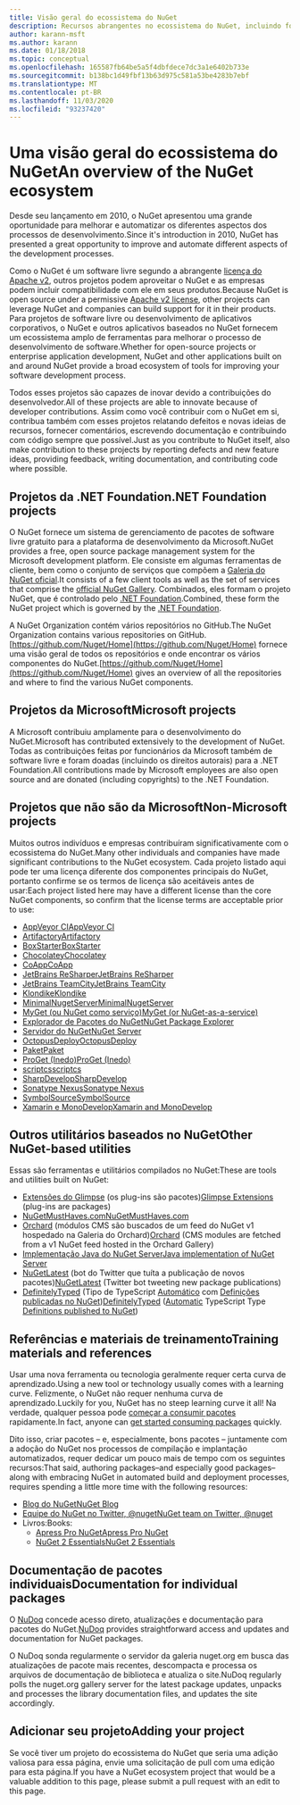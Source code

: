 ```yaml
---
title: Visão geral do ecossistema do NuGet
description: Recursos abrangentes no ecossistema do NuGet, incluindo fontes NuGet, projetos que não são do Microsoft NuGet, utilitários e materiais de treinamento.
author: karann-msft
ms.author: karann
ms.date: 01/18/2018
ms.topic: conceptual
ms.openlocfilehash: 165587fb64be5a5f4dbfdece7dc3a1e6402b733e
ms.sourcegitcommit: b138bc1d49fbf13b63d975c581a53be4283b7ebf
ms.translationtype: MT
ms.contentlocale: pt-BR
ms.lasthandoff: 11/03/2020
ms.locfileid: "93237420"
---
```

# <a name="an-overview-of-the-nuget-ecosystem"></a><span data-ttu-id="ceb17-103">Uma visão geral do ecossistema do NuGet</span><span class="sxs-lookup"><span data-stu-id="ceb17-103">An overview of the NuGet ecosystem</span></span>

<span data-ttu-id="ceb17-104">Desde seu lançamento em 2010, o NuGet apresentou uma grande oportunidade para melhorar e automatizar os diferentes aspectos dos processos de desenvolvimento.</span><span class="sxs-lookup"><span data-stu-id="ceb17-104">Since it's introduction in 2010, NuGet has presented a great opportunity to improve and automate different aspects of the development processes.</span></span>

<span data-ttu-id="ceb17-105">Como o NuGet é um software livre segundo a abrangente [licença do Apache v2](http://choosealicense.com/licenses/apache/), outros projetos podem aproveitar o NuGet e as empresas podem incluir compatibilidade com ele em seus produtos.</span><span class="sxs-lookup"><span data-stu-id="ceb17-105">Because NuGet is open source under a permissive [Apache v2 license](http://choosealicense.com/licenses/apache/), other projects can leverage NuGet and companies can build support for it in their products.</span></span> <span data-ttu-id="ceb17-106">Para projetos de software livre ou desenvolvimento de aplicativos corporativos, o NuGet e outros aplicativos baseados no NuGet fornecem um ecossistema amplo de ferramentas para melhorar o processo de desenvolvimento de software.</span><span class="sxs-lookup"><span data-stu-id="ceb17-106">Whether for open-source projects or enterprise application development, NuGet and other applications built on and around NuGet provide a broad ecosystem of tools for improving your software development process.</span></span>

<span data-ttu-id="ceb17-107">Todos esses projetos são capazes de inovar devido a contribuições do desenvolvedor.</span><span class="sxs-lookup"><span data-stu-id="ceb17-107">All of these projects are able to innovate because of developer contributions.</span></span> <span data-ttu-id="ceb17-108">Assim como você contribuir com o NuGet em si, contribua também com esses projetos relatando defeitos e novas ideias de recursos, fornecer comentários, escrevendo documentação e contribuindo com código sempre que possível.</span><span class="sxs-lookup"><span data-stu-id="ceb17-108">Just as you contribute to NuGet itself, also make contribution to these projects by reporting defects and new feature ideas, providing feedback, writing documentation, and contributing code where possible.</span></span>

## <a name="net-foundation-projects"></a><span data-ttu-id="ceb17-109">Projetos da .NET Foundation</span><span class="sxs-lookup"><span data-stu-id="ceb17-109">.NET Foundation projects</span></span>

<span data-ttu-id="ceb17-110">O NuGet fornece um sistema de gerenciamento de pacotes de software livre gratuito para a plataforma de desenvolvimento da Microsoft.</span><span class="sxs-lookup"><span data-stu-id="ceb17-110">NuGet provides a free, open source package management system for the Microsoft development platform.</span></span> <span data-ttu-id="ceb17-111">Ele consiste em algumas ferramentas de cliente, bem como o conjunto de serviços que compõem a [Galeria do NuGet oficial](http://www.nuget.org).</span><span class="sxs-lookup"><span data-stu-id="ceb17-111">It consists of a few client tools as well as the set of services that comprise the [official NuGet Gallery](http://www.nuget.org).</span></span> <span data-ttu-id="ceb17-112">Combinados, eles formam o projeto NuGet, que é controlado pelo [.NET Foundation](http://www.dotnetfoundation.org/).</span><span class="sxs-lookup"><span data-stu-id="ceb17-112">Combined, these form the NuGet project which is governed by the [.NET Foundation](http://www.dotnetfoundation.org/).</span></span>

<span data-ttu-id="ceb17-113">A NuGet Organization contém vários repositórios no GitHub.</span><span class="sxs-lookup"><span data-stu-id="ceb17-113">The NuGet Organization contains various repositories on GitHub.</span></span> <span data-ttu-id="ceb17-114">[https://github.com/Nuget/Home](https://github.com/Nuget/Home) fornece uma visão geral de todos os repositórios e onde encontrar os vários componentes do NuGet.</span><span class="sxs-lookup"><span data-stu-id="ceb17-114">[https://github.com/Nuget/Home](https://github.com/Nuget/Home) gives an overview of all the repositories and where to find the various NuGet components.</span></span>

## <a name="microsoft-projects"></a><span data-ttu-id="ceb17-115">Projetos da Microsoft</span><span class="sxs-lookup"><span data-stu-id="ceb17-115">Microsoft projects</span></span>

<span data-ttu-id="ceb17-116">A Microsoft contribuiu amplamente para o desenvolvimento do NuGet.</span><span class="sxs-lookup"><span data-stu-id="ceb17-116">Microsoft has contributed extensively to the development of NuGet.</span></span> <span data-ttu-id="ceb17-117">Todas as contribuições feitas por funcionários da Microsoft também de software livre e foram doadas (incluindo os direitos autorais) para a .NET Foundation.</span><span class="sxs-lookup"><span data-stu-id="ceb17-117">All contributions made by Microsoft employees are also open source and are donated (including copyrights) to the .NET Foundation.</span></span>

## <a name="non-microsoft-projects"></a><span data-ttu-id="ceb17-118">Projetos que não são da Microsoft</span><span class="sxs-lookup"><span data-stu-id="ceb17-118">Non-Microsoft projects</span></span>

<span data-ttu-id="ceb17-119">Muitos outros indivíduos e empresas contribuíram significativamente com o ecossistema do NuGet.</span><span class="sxs-lookup"><span data-stu-id="ceb17-119">Many other individuals and companies have made significant contributions to the NuGet ecosystem.</span></span> <span data-ttu-id="ceb17-120">Cada projeto listado aqui pode ter uma licença diferente dos componentes principais do NuGet, portanto confirme se os termos de licença são aceitáveis antes de usar:</span><span class="sxs-lookup"><span data-stu-id="ceb17-120">Each project listed here may have a different license than the core NuGet components, so confirm that the license terms are acceptable prior to use:</span></span>

- [<span data-ttu-id="ceb17-121">AppVeyor CI</span><span class="sxs-lookup"><span data-stu-id="ceb17-121">AppVeyor CI</span></span>](https://www.appveyor.com/)
- [<span data-ttu-id="ceb17-122">Artifactory</span><span class="sxs-lookup"><span data-stu-id="ceb17-122">Artifactory</span></span>](https://www.jfrog.com/artifactory/)
- [<span data-ttu-id="ceb17-123">BoxStarter</span><span class="sxs-lookup"><span data-stu-id="ceb17-123">BoxStarter</span></span>](http://boxstarter.org/)
- [<span data-ttu-id="ceb17-124">Chocolatey</span><span class="sxs-lookup"><span data-stu-id="ceb17-124">Chocolatey</span></span>](https://chocolatey.org/)
- [<span data-ttu-id="ceb17-125">CoApp</span><span class="sxs-lookup"><span data-stu-id="ceb17-125">CoApp</span></span>](http://coapp.org/)
- [<span data-ttu-id="ceb17-126">JetBrains ReSharper</span><span class="sxs-lookup"><span data-stu-id="ceb17-126">JetBrains ReSharper</span></span>](https://resharper-plugins.jetbrains.com/)
- [<span data-ttu-id="ceb17-127">JetBrains TeamCity</span><span class="sxs-lookup"><span data-stu-id="ceb17-127">JetBrains TeamCity</span></span>](https://www.jetbrains.com/teamcity/)
- [<span data-ttu-id="ceb17-128">Klondike</span><span class="sxs-lookup"><span data-stu-id="ceb17-128">Klondike</span></span>](https://github.com/themotleyfool/Klondike)
- [<span data-ttu-id="ceb17-129">MinimalNugetServer</span><span class="sxs-lookup"><span data-stu-id="ceb17-129">MinimalNugetServer</span></span>](https://github.com/TanukiSharp/MinimalNugetServer)
- [<span data-ttu-id="ceb17-130">MyGet (ou NuGet como serviço)</span><span class="sxs-lookup"><span data-stu-id="ceb17-130">MyGet (or NuGet-as-a-service)</span></span>](http://www.myget.org/)
- [<span data-ttu-id="ceb17-131">Explorador de Pacotes do NuGet</span><span class="sxs-lookup"><span data-stu-id="ceb17-131">NuGet Package Explorer</span></span>](https://github.com/NuGetPackageExplorer/NuGetPackageExplorer)
- [<span data-ttu-id="ceb17-132">Servidor do NuGet</span><span class="sxs-lookup"><span data-stu-id="ceb17-132">NuGet Server</span></span>](http://nugetserver.net/)
- [<span data-ttu-id="ceb17-133">OctopusDeploy</span><span class="sxs-lookup"><span data-stu-id="ceb17-133">OctopusDeploy</span></span>](https://octopus.com/)
- [<span data-ttu-id="ceb17-134">Paket</span><span class="sxs-lookup"><span data-stu-id="ceb17-134">Paket</span></span>](https://fsprojects.github.io/Paket/)
- [<span data-ttu-id="ceb17-135">ProGet (Inedo)</span><span class="sxs-lookup"><span data-stu-id="ceb17-135">ProGet (Inedo)</span></span>](http://inedo.com/proget)
- [<span data-ttu-id="ceb17-136">scriptcs</span><span class="sxs-lookup"><span data-stu-id="ceb17-136">scriptcs</span></span>](http://scriptcs.net/)
- [<span data-ttu-id="ceb17-137">SharpDevelop</span><span class="sxs-lookup"><span data-stu-id="ceb17-137">SharpDevelop</span></span>](http://community.sharpdevelop.net/blogs/mattward/archive/2011/01/23/NuGetSupportInSharpDevelop.aspx)
- [<span data-ttu-id="ceb17-138">Sonatype Nexus</span><span class="sxs-lookup"><span data-stu-id="ceb17-138">Sonatype Nexus</span></span>](http://www.sonatype.com/nexus-repository-sonatype)
- [<span data-ttu-id="ceb17-139">SymbolSource</span><span class="sxs-lookup"><span data-stu-id="ceb17-139">SymbolSource</span></span>](http://www.symbolsource.org/Public)
- [<span data-ttu-id="ceb17-140">Xamarin e MonoDevelop</span><span class="sxs-lookup"><span data-stu-id="ceb17-140">Xamarin and MonoDevelop</span></span>](https://github.com/mrward/monodevelop-nuget-addin)

## <a name="other-nuget-based-utilities"></a><span data-ttu-id="ceb17-141">Outros utilitários baseados no NuGet</span><span class="sxs-lookup"><span data-stu-id="ceb17-141">Other NuGet-based utilities</span></span>

<span data-ttu-id="ceb17-142">Essas são ferramentas e utilitários compilados no NuGet:</span><span class="sxs-lookup"><span data-stu-id="ceb17-142">These are tools and utilities built on NuGet:</span></span>

- <span data-ttu-id="ceb17-143">[Extensões do Glimpse](http://getglimpse.com/Packages) (os plug-ins são pacotes)</span><span class="sxs-lookup"><span data-stu-id="ceb17-143">[Glimpse Extensions](http://getglimpse.com/Packages) (plug-ins are packages)</span></span>
- [<span data-ttu-id="ceb17-144">NuGetMustHaves.com</span><span class="sxs-lookup"><span data-stu-id="ceb17-144">NuGetMustHaves.com</span></span>](http://nugetmusthaves.com/)
- <span data-ttu-id="ceb17-145">[Orchard](http://www.orchardproject.net/) (módulos CMS são buscados de um feed do NuGet v1 hospedado na Galeria do Orchard)</span><span class="sxs-lookup"><span data-stu-id="ceb17-145">[Orchard](http://www.orchardproject.net/) (CMS modules are fetched from a v1 NuGet feed hosted in the Orchard Gallery)</span></span>
- [<span data-ttu-id="ceb17-146">Implementação Java do NuGet Server</span><span class="sxs-lookup"><span data-stu-id="ceb17-146">Java implementation of NuGet Server</span></span>](http://jonnyzzz.com/blog/2012/03/07/nuget-server-in-pure-java/)
- <span data-ttu-id="ceb17-147">[NuGetLatest](https://twitter.com/NuGetLatest) (bot do Twitter que tuíta a publicação de novos pacotes)</span><span class="sxs-lookup"><span data-stu-id="ceb17-147">[NuGetLatest](https://twitter.com/NuGetLatest) (Twitter bot tweeting new package publications)</span></span>
- <span data-ttu-id="ceb17-148">[DefinitelyTyped](http://definitelytyped.org/) (Tipo de TypeScript [Automático](https://github.com/DefinitelyTyped/NugetAutomation/) com [Definições publicadas no NuGet](http://www.nuget.org/packages?q=DefinitelyTyped))</span><span class="sxs-lookup"><span data-stu-id="ceb17-148">[DefinitelyTyped](http://definitelytyped.org/) ([Automatic](https://github.com/DefinitelyTyped/NugetAutomation/) TypeScript Type [Definitions published to NuGet](http://www.nuget.org/packages?q=DefinitelyTyped))</span></span>

## <a name="training-materials-and-references"></a><span data-ttu-id="ceb17-149">Referências e materiais de treinamento</span><span class="sxs-lookup"><span data-stu-id="ceb17-149">Training materials and references</span></span>

<span data-ttu-id="ceb17-150">Usar uma nova ferramenta ou tecnologia geralmente requer certa curva de aprendizado.</span><span class="sxs-lookup"><span data-stu-id="ceb17-150">Using a new tool or technology usually comes with a learning curve.</span></span> <span data-ttu-id="ceb17-151">Felizmente, o NuGet não requer nenhuma curva de aprendizado.</span><span class="sxs-lookup"><span data-stu-id="ceb17-151">Luckily for you, NuGet has no steep learning curve it all!</span></span> <span data-ttu-id="ceb17-152">Na verdade, qualquer pessoa pode [começar a consumir pacotes](../quickstart/install-and-use-a-package-in-visual-studio.md) rapidamente.</span><span class="sxs-lookup"><span data-stu-id="ceb17-152">In fact, anyone can [get started consuming packages](../quickstart/install-and-use-a-package-in-visual-studio.md) quickly.</span></span>

<span data-ttu-id="ceb17-153">Dito isso, criar pacotes – e, especialmente, bons pacotes – juntamente com a adoção do NuGet nos processos de compilação e implantação automatizados, requer dedicar um pouco mais de tempo com os seguintes recursos:</span><span class="sxs-lookup"><span data-stu-id="ceb17-153">That said, authoring packages–and especially good packages–along with  embracing NuGet in automated build and deployment processes, requires spending a little more time with the following resources:</span></span>

- [<span data-ttu-id="ceb17-154">Blog do NuGet</span><span class="sxs-lookup"><span data-stu-id="ceb17-154">NuGet Blog</span></span>](http://blog.nuget.org/)
- [<span data-ttu-id="ceb17-155">Equipe do NuGet no Twitter, @nuget</span><span class="sxs-lookup"><span data-stu-id="ceb17-155">NuGet team on Twitter, @nuget</span></span>](http://twitter.com/nuget)
- <span data-ttu-id="ceb17-156">Livros:</span><span class="sxs-lookup"><span data-stu-id="ceb17-156">Books:</span></span>
  - [<span data-ttu-id="ceb17-157">Apress Pro NuGet</span><span class="sxs-lookup"><span data-stu-id="ceb17-157">Apress Pro NuGet</span></span>](http://bit.ly/ProNuGet)
  - [<span data-ttu-id="ceb17-158">NuGet 2 Essentials</span><span class="sxs-lookup"><span data-stu-id="ceb17-158">NuGet 2 Essentials</span></span>](http://www.amazon.com/NuGet-2-Essentials-Damir-Arh-ebook/dp/B00GTQD5M4)

## <a name="documentation-for-individual-packages"></a><span data-ttu-id="ceb17-159">Documentação de pacotes individuais</span><span class="sxs-lookup"><span data-stu-id="ceb17-159">Documentation for individual packages</span></span>

<span data-ttu-id="ceb17-160">O [NuDoq](http://nudoq.org) concede acesso direto, atualizações e documentação para pacotes do NuGet.</span><span class="sxs-lookup"><span data-stu-id="ceb17-160">[NuDoq](http://nudoq.org) provides straightforward access and updates and documentation for NuGet packages.</span></span>

<span data-ttu-id="ceb17-161">O NuDoq sonda regularmente o servidor da galeria nuget.org em busca das atualizações de pacote mais recentes, descompacta e processa os arquivos de documentação de biblioteca e atualiza o site.</span><span class="sxs-lookup"><span data-stu-id="ceb17-161">NuDoq regularly polls the nuget.org gallery server for the latest package updates, unpacks and processes the library documentation files, and updates the site accordingly.</span></span>

## <a name="adding-your-project"></a><span data-ttu-id="ceb17-162">Adicionar seu projeto</span><span class="sxs-lookup"><span data-stu-id="ceb17-162">Adding your project</span></span>

<span data-ttu-id="ceb17-163">Se você tiver um projeto do ecossistema do NuGet que seria uma adição valiosa para essa página, envie uma solicitação de pull com uma edição para esta página.</span><span class="sxs-lookup"><span data-stu-id="ceb17-163">If you have a NuGet ecosystem project that would be a valuable addition to this page, please  submit a pull request with an edit to this page.</span></span>